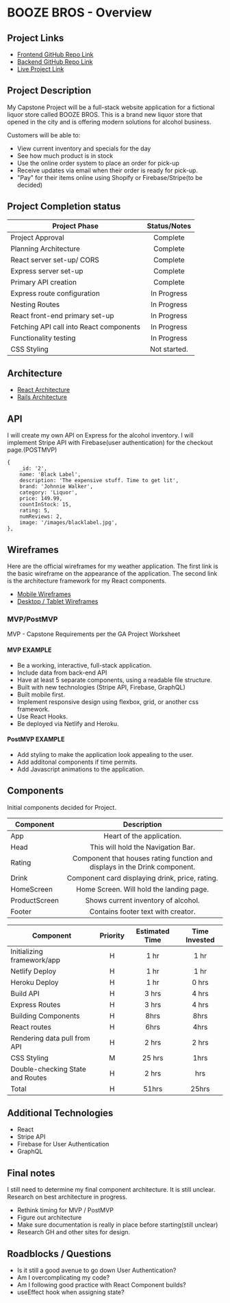 # BOOZE BROS - Overview

## Project Links

- [Frontend GitHub Repo Link](https://github.com/censoredbythefcc95/BOOZE-BROS-Online-Shop.git)
- [Backend GitHub Repo Link](https://github.com/censoredbythefcc95/BOOZE-BROS-Online-Shop_Backend.git)
- [Live Project Link](https://boozebrosapp.netlify.app)


## Project Description

My Capstone Project will be a full-stack website application for a fictional liquor store called BOOZE BROS. This is a brand new liquor store that opened in the city and is offering modern solutions for alcohol business.

Customers will be able to:
- View current inventory and specials for the day
- See how much product is in stock
- Use the online order system to place an order for pick-up
- Receive updates via email when their order is ready for pick-up.
- "Pay" for their items online using Shopify or Firebase/Stripe(to be decided)

## Project Completion status

| Project Phase | Status/Notes | 
| --- | :---: |  
| Project Approval | Complete | 
| Planning Architecture | Complete | 
| React server set-up/ CORS | Complete | 
| Express server set-up | Complete |
| Primary API creation | Complete |
| Express route configuration | In Progress |
| Nesting Routes | In Progress |
| React front-end primary set-up | In Progress  |
| Fetching API call into React components | In Progress |
| Functionality testing | In Progress |
| CSS Styling | Not started. |

## Architecture 

- [React Architecture](https://docs.google.com/drawings/d/1MKaMB9ZBuqYwpL_zWeFTS4ldHVOw_13i1GcoktvEhJc/edit)
- [Rails Architecture](https://docs.google.com/drawings/d/1uV9z12GmSFy5lU0cogFGxGZzBqruhpwzyBBcXqTEHRE/edit)


## API

I will create my own API on Express for the alcohol inventory. I will implement Stripe API with Firebase(user authentication) for the checkout page.(POSTMVP)


```
{
    _id: '2',
    name: 'Black Label',
    description: 'The expensive stuff. Time to get lit',
    brand: 'Johnnie Walker',
    category: 'Liquor',
    price: 149.99,
    countInStock: 15,
    rating: 5,
    numReviews: 2,
    image: '/images/blacklabel.jpg',
},
```


## Wireframes

Here are the official wireframes for my weather application. The first link is the basic wireframe on the appearance of the application. The second link is the architecture framework for my React components.

- [Mobile Wireframes]()
- [Desktop / Tablet Wireframes]()


### MVP/PostMVP

MVP - Capstone Requirements per the GA Project Worksheet  

#### MVP EXAMPLE
- Be a working, interactive, full-stack application. 
- Include data from back-end API 
- Have at least 5 separate components, using a readable file structure. 
- Built with new technologies (Stripe API, Firebase, GraphQL)
- Built mobile first. 
- Implement responsive design using flexbox, grid, or another css framework. 
- Use React Hooks. 
- Be deployed via Netlify and Heroku.

#### PostMVP EXAMPLE

- Add styling to make the application look appealing to the user. 
- Add additonal components if time permits. 
- Add Javascript animations to the application. 

## Components
Initial components decided for Project. 

| Component | Description | 
| --- | :---: |  
| App | Heart of the application.| 
| Head | This will hold the Navigation Bar. | 
| Rating | Component that houses rating function and displays in the Drink component.  | 
| Drink | Component card displaying drink, price, rating. |
| HomeScreen | Home Screen. Will hold the landing page. |
| ProductScreen | Shows current inventory of alcohol. |
| Footer | Contains footer text with creator.|

| Component | Priority | Estimated Time | Time Invested |
| --- | :---: |  :---: | :---: | 
| Initializing framework/app | H | 1 hr | 1 hr | 
| Netlify Deploy | H | 1 hr | 1 hr |
| Heroku Deploy | H | 1 hr |  0 hrs | 
| Build API | H | 3 hrs | 4 hrs | 
| Express Routes | H | 3 hrs| 4 hrs | 
| Building Components | H | 8hrs| 8hrs | 
| React routes | H | 6hrs | 4hrs | 
| Rendering data pull from API | H | 2 hrs | 2 hrs |
| CSS Styling | M | 25 hrs | 1hrs | 
| Double-checking State and Routes | H | 2 hrs | hrs |
| Total | H | 51hrs | 25hrs |


## Additional Technologies

- React
- Stripe API
- Firebase for User Authentication
- GraphQL

## Final notes 

I still need to determine my final component architecture. It is still unclear. Research on best architecture in progress.

- Rethink timing for MVP / PostMVP
- Figure out architecture
- Make sure documentation is really in place before starting(still unclear)
- Research GH and other sites for design. 

## Roadblocks / Questions

- Is it still a good avenue to go down User Authentication?
- Am I overcomplicating my code?
- Am I following good practice with React Component builds?
- useEffect hook when assigning state? 